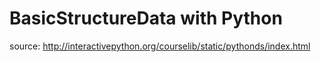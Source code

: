 # BasicStructureData with Python

source: http://interactivepython.org/courselib/static/pythonds/index.html
